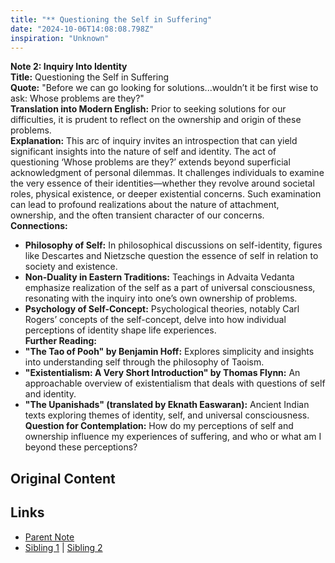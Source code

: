 ```yaml
---
title: "** Questioning the Self in Suffering"
date: "2024-10-06T14:08:08.798Z"
inspiration: "Unknown"
---
```


  
**Note 2: Inquiry Into Identity**  
**Title:** Questioning the Self in Suffering  
**Quote:** "Before we can go looking for solutions...wouldn’t it be first wise to ask: Whose problems are they?"  
**Translation into Modern English:** Prior to seeking solutions for our difficulties, it is prudent to reflect on the ownership and origin of these problems.  
**Explanation:** This arc of inquiry invites an introspection that can yield significant insights into the nature of self and identity. The act of questioning ‘Whose problems are they?’ extends beyond superficial acknowledgment of personal dilemmas. It challenges individuals to examine the very essence of their identities—whether they revolve around societal roles, physical existence, or deeper existential concerns. Such examination can lead to profound realizations about the nature of attachment, ownership, and the often transient character of our concerns.  
**Connections:**  
- **Philosophy of Self:** In philosophical discussions on self-identity, figures like Descartes and Nietzsche question the essence of self in relation to society and existence.  
- **Non-Duality in Eastern Traditions:** Teachings in Advaita Vedanta emphasize realization of the self as a part of universal consciousness, resonating with the inquiry into one’s own ownership of problems.  
- **Psychology of Self-Concept:** Psychological theories, notably Carl Rogers’ concepts of the self-concept, delve into how individual perceptions of identity shape life experiences.  
**Further Reading:**  
- **"The Tao of Pooh" by Benjamin Hoff:** Explores simplicity and insights into understanding self through the philosophy of Taoism.  
- **"Existentialism: A Very Short Introduction" by Thomas Flynn:** An approachable overview of existentialism that deals with questions of self and identity.  
- **"The Upanishads" (translated by Eknath Easwaran):** Ancient Indian texts exploring themes of identity, self, and universal consciousness.  
**Question for Contemplation:** How do my perceptions of self and ownership influence my experiences of suffering, and who or what am I beyond these perceptions?  


## Original Content



## Links

- [Parent Note](/parent-note.md)
- [Sibling 1](/zettel1.md) | [Sibling 2](/zettel2.md)
